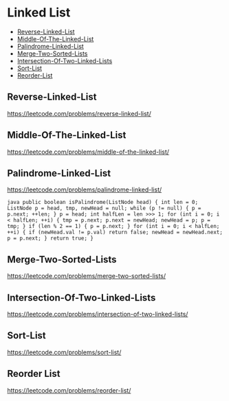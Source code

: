 # Linked List
+ [Reverse-Linked-List](#reverse-linked-list)
+ [Middle-Of-The-Linked-List](#rmiddle-of-the-linked-list)
+ [Palindrome-Linked-List](#palindrome-linked-list)
+ [Merge-Two-Sorted-Lists](#merge-two-sorted-lists)
+ [Intersection-Of-Two-Linked-Lists](#intersection-of-two-linked-lists)
+ [Sort-List](#Sort-List)
+ [Reorder-List](#Reorder-List)

## Reverse-Linked-List
https://leetcode.com/problems/reverse-linked-list/
## Middle-Of-The-Linked-List
https://leetcode.com/problems/middle-of-the-linked-list/
## Palindrome-Linked-List
https://leetcode.com/problems/palindrome-linked-list/

``java
public boolean isPalindrome(ListNode head) {
      int len = 0;
      ListNode p = head, tmp, newHead = null;
      while (p != null) {
      p = p.next;
      ++len;
	}
      p = head;
	int halfLen = len >>> 1;
	for (int i = 0; i < halfLen; ++i) {
		tmp = p.next;
		p.next = newHead;
		newHead = p;
		p = tmp;
	}
	if (len % 2 == 1) {
		p = p.next;
	}
	for (int i = 0; i < halfLen; ++i) {
		if (newHead.val != p.val)
			return false;
		newHead = newHead.next;
		p = p.next;
	}
	return true;
}
``
## Merge-Two-Sorted-Lists
https://leetcode.com/problems/merge-two-sorted-lists/
## Intersection-Of-Two-Linked-Lists
https://leetcode.com/problems/intersection-of-two-linked-lists/
## Sort-List
https://leetcode.com/problems/sort-list/
## Reorder List
https://leetcode.com/problems/reorder-list/
